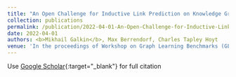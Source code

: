```yaml
---
title: "An Open Challenge for Inductive Link Prediction on Knowledge Graphs"
collection: publications
permalink: /publication/2022-04-01-An-Open-Challenge-for-Inductive-Link-Prediction-on-Knowledge-Graphs
date: 2022-04-01
authors: <b>Mikhail Galkin</b>, Max Berrendorf, Charles Tapley Hoyt
venue: 'In the proceedings of Workshop on Graph Learning Benchmarks (GLB 2022) @ The WebConf'
---
```

Use [Google Scholar](https://scholar.google.com/scholar?q=An+Open+Challenge+for+Inductive+Link+Prediction+on+Knowledge+Graphs){:target="_blank"} for full citation